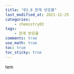 ```yaml
---
title: "03.8 한계 반응물"
last_modified_at: 2021-12-25
categories:
    - chemistry03
tags:
    - 한계 반응물
comments: true
use_math: true
toc: true
toc_sticky: true
---
```


tem